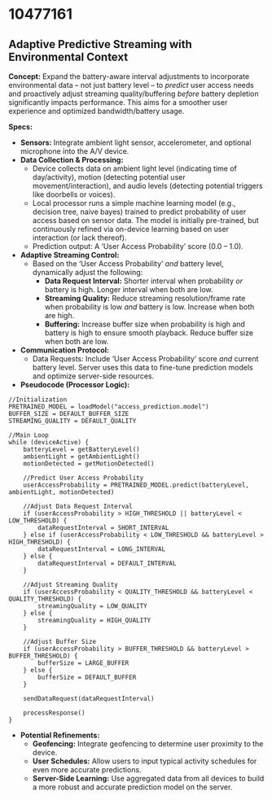 # 10477161

## Adaptive Predictive Streaming with Environmental Context

**Concept:** Expand the battery-aware interval adjustments to incorporate environmental data – not just battery level – to *predict* user access needs and proactively adjust streaming quality/buffering *before* battery depletion significantly impacts performance. This aims for a smoother user experience and optimized bandwidth/battery usage.

**Specs:**

*   **Sensors:** Integrate ambient light sensor, accelerometer, and optional microphone into the A/V device.
*   **Data Collection & Processing:**
    *   Device collects data on ambient light level (indicating time of day/activity), motion (detecting potential user movement/interaction), and audio levels (detecting potential triggers like doorbells or voices).
    *   Local processor runs a simple machine learning model (e.g., decision tree, naive bayes) trained to predict probability of user access based on sensor data. The model is initially pre-trained, but continuously refined via on-device learning based on user interaction (or lack thereof).
    *   Prediction output: A ‘User Access Probability’ score (0.0 – 1.0).
*   **Adaptive Streaming Control:**
    *   Based on the ‘User Access Probability’ *and* battery level, dynamically adjust the following:
        *   **Data Request Interval:**  Shorter interval when probability *or* battery is high. Longer interval when both are low.
        *   **Streaming Quality:** Reduce streaming resolution/frame rate when probability is low *and* battery is low. Increase when both are high.
        *   **Buffering:** Increase buffer size when probability is high and battery is high to ensure smooth playback. Reduce buffer size when both are low.
*   **Communication Protocol:**
    *   Data Requests: Include ‘User Access Probability’ score *and* current battery level.  Server uses this data to fine-tune prediction models and optimize server-side resources.
*   **Pseudocode (Processor Logic):**

```pseudocode
//Initialization
PRETRAINED_MODEL = loadModel("access_prediction.model")
BUFFER_SIZE = DEFAULT_BUFFER_SIZE
STREAMING_QUALITY = DEFAULT_QUALITY

//Main Loop
while (deviceActive) {
    batteryLevel = getBatteryLevel()
    ambientLight = getAmbientLight()
    motionDetected = getMotionDetected()

    //Predict User Access Probability
    userAccessProbability = PRETRAINED_MODEL.predict(batteryLevel, ambientLight, motionDetected)

    //Adjust Data Request Interval
    if (userAccessProbability > HIGH_THRESHOLD || batteryLevel < LOW_THRESHOLD) {
        dataRequestInterval = SHORT_INTERVAL
    } else if (userAccessProbability < LOW_THRESHOLD && batteryLevel > HIGH_THRESHOLD) {
        dataRequestInterval = LONG_INTERVAL
    } else {
        dataRequestInterval = DEFAULT_INTERVAL
    }

    //Adjust Streaming Quality
    if (userAccessProbability < QUALITY_THRESHOLD && batteryLevel < QUALITY_THRESHOLD) {
        streamingQuality = LOW_QUALITY
    } else {
        streamingQuality = HIGH_QUALITY
    }

    //Adjust Buffer Size
    if (userAccessProbability > BUFFER_THRESHOLD && batteryLevel > BUFFER_THRESHOLD) {
        bufferSize = LARGE_BUFFER
    } else {
        bufferSize = DEFAULT_BUFFER
    }

    sendDataRequest(dataRequestInterval)

    processResponse()
}
```

*   **Potential Refinements:**
    *   **Geofencing:** Integrate geofencing to determine user proximity to the device.
    *   **User Schedules:** Allow users to input typical activity schedules for even more accurate predictions.
    *   **Server-Side Learning:** Use aggregated data from all devices to build a more robust and accurate prediction model on the server.